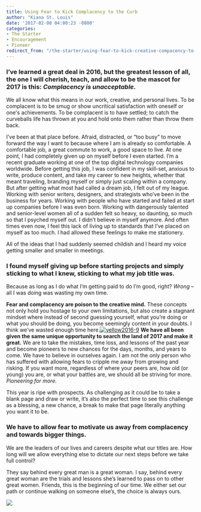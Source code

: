```yaml
---
title: Using Fear to Kick Complacency to the Curb
author: "Kiana St. Louis"
date: '2017-02-08 04:00:23 -0800'
categories:
- The Starter
- Encouragement
- Pioneer
redirect_from: "/the-starter/using-fear-to-kick-creative-compacency-to-the-ground/"
---
```


### **I’ve learned a great deal in 2016, but the greatest lesson of all, the one I will cherish, teach, and allow to be the mascot for 2017 is this: _Complacency is unacceptable._**

We all know what this means in our work, creative, and personal lives. To be complacent is to be smug or show uncritical satisfaction with oneself or one's achievements. To be complacent is to have settled; to catch the curveballs life has thrown at you and hold onto them rather than throw them back.

I’ve been at that place before. Afraid, distracted, or “too busy” to move forward the way I want to because where I am is already so comfortable. A comfortable job, a great commute to work, a good space to live. At one point, I had completely given up on myself before I even started. I’m a recent graduate working at one of the top digital technology companies worldwide. Before getting this job, I was confident in my skill-set, anxious to write, produce content, and take my career to new heights, whether that meant traveling, branding myself or simply just scaling within a company. But after getting what most had called a dream job, I felt out of my league.  Working with senior writers, designers, and strategists who’ve been in the business for years. Working with people who have started and failed at start up companies before I was even born. Working with dangerously talented and senior-level women all of a sudden felt so heavy, so daunting, so much so that I psyched myself out. I didn’t believe in myself anymore. And often times even now, I feel this lack of living up to standards that I’ve placed on myself as too much. I had allowed these feelings to make me stationery.

All of the ideas that I had suddenly seemed childish and I heard my voice getting smaller and smaller in meetings.

### **I found myself giving up before starting projects and simply sticking to what I knew, sticking to what my job title was.**

Because as long as I do what I’m getting paid to do I’m good, right? _Wrong_ – all I was doing was wasting my own time.

**Fear and complacency are poison to the creative mind.** These concepts not only hold you hostage to your own limitations, but also create a stagnant mindset where instead of second guessing yourself, what you’re doing or what you should be doing, you become seemingly content in your doubts. I think we’ve wasted enough time here.[![yellow2016-9](https://yellow-blog-images.imgix.net/2017/02/Yellow2016-9.jpg)](https://yellow-blog-images.imgix.net/2017/02/Yellow2016-9.jpg) **We have all been given the same unique opportunity to search the land of 2017 and make it great.** We are to take the mistakes, time loss, and lessons of the past year and become pioneers to new chances for the days, months, and years to come. We have to believe in ourselves again. I am not the only person who has suffered with allowing fears to cripple me away from growing and risking. If you want more, regardless of where your peers are, how old (or young) you are, or what your battles are, we should all be striving for more. _Pioneering for more._

This year is ripe with prospects. As challenging as it could be to take a blank page and draw or write, it’s also the perfect time to see this challenge as a blessing, a new chance, a break to make that page literally anything you want it to be.

### **We have to allow fear to motivate us away from complacency and towards bigger things.**

We are the leaders of our lives and careers despite what our titles are. How long will we allow everything else to dictate our next steps before we take full control?

They say behind every great man is a great woman. I say, behind every great woman are the trials and lessons she’s learned to pass on to other great women. Friends, this is the beginning of our time. We either set our path or continue walking on someone else’s, the choice is always ours.

[![](https://yellow-blog-images.imgix.net/2017/02/KIANASTLOUIS.jpg)](https://kstlouis.wordpress.com/)
